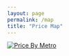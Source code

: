 ```yaml
---
layout: page
permalink: /map
title: "Price Map"
---
```


<head>
    <title>My GitHub Pages Site</title>
    <!-- <link href="https://cdn.jsdelivr.net/npm/bootstrap@5.2.2/dist/css/bootstrap.min.css" rel="stylesheet" integrity="sha384-Zenh87qX5JnK2Jl0vWa8Ck2rdkQ2Bzep5IDxbcnCeuOxjzrPF/et3URy9Bv1WTRi" crossorigin="anonymous"> -->
  
</head>
<body>

  <div class='tableauPlaceholder' id='viz1670295099942' style='position: relative'>
   <noscript><a href='#'><img alt='Price By Metro ' src='https:&#47;&#47;public.tableau.com&#47;static&#47;images&#47;w2&#47;w209_final_price_by_metro&#47;PriceByMetro&#47;1_rss.png' style='border: none' /></a></noscript>
   <object class='tableauViz'  style='display:none;'>
      <param name='host_url' value='https%3A%2F%2Fpublic.tableau.com%2F' />
      <param name='embed_code_version' value='3' />
      <param name='site_root' value='' />
      <param name='name' value='w209_final_price_by_metro&#47;PriceByMetro' />
      <param name='tabs' value='no' />
      <param name='toolbar' value='yes' />
      <param name='static_image' value='https:&#47;&#47;public.tableau.com&#47;static&#47;images&#47;w2&#47;w209_final_price_by_metro&#47;PriceByMetro&#47;1.png' />
      <param name='animate_transition' value='yes' />
      <param name='display_static_image' value='yes' />
      <param name='display_spinner' value='yes' />
      <param name='display_overlay' value='yes' />
      <param name='display_count' value='yes' />
      <param name='language' value='en-US' />
   </object>
</div>
<script type='text/javascript'>                    var divElement = document.getElementById('viz1670295099942');                    var vizElement = divElement.getElementsByTagName('object')[0];                    if ( divElement.offsetWidth > 800 ) { vizElement.style.minWidth='600px';vizElement.style.maxWidth='1000px';vizElement.style.width='100%';vizElement.style.minHeight='527px';vizElement.style.maxHeight='627px';vizElement.style.height=(divElement.offsetWidth*0.75)+'px';} else if ( divElement.offsetWidth > 500 ) { vizElement.style.minWidth='600px';vizElement.style.maxWidth='1000px';vizElement.style.width='100%';vizElement.style.minHeight='527px';vizElement.style.maxHeight='627px';vizElement.style.height=(divElement.offsetWidth*0.75)+'px';} else { vizElement.style.width='100%';vizElement.style.height='727px';}                     var scriptElement = document.createElement('script');                    scriptElement.src = 'https://public.tableau.com/javascripts/api/viz_v1.js';                    vizElement.parentNode.insertBefore(scriptElement, vizElement);                </script>

</body>
